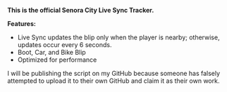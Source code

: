 **This is the official Senora City Live Sync Tracker.**  

**Features:**  
- Live Sync updates the blip only when the player is nearby; otherwise, updates occur every 6 seconds.  
- Boot, Car, and Bike Blip  
- Optimized for performance  

I will be publishing the script on my GitHub because someone has falsely attempted to upload it to their own GitHub and claim it as their own work.
